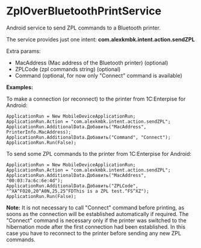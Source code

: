 # ZplOverBluetoothPrintService
Android service to send ZPL commands to a Bluetooth printer.

The service provides just one intent: **com.alexkmbk.intent.action.sendZPL**

Extra params:
  - MacAddress (Mac address of the Bluetooth printer) (optional)
  - ZPLCode (zpl commands string) (optional)
  - Command (optional, for now only "Connect" command is available)
  
**Examples:**

To make a connection (or reconnect) to the printer from 1C:Enterpise for Android:

```bsl
ApplicationRun = New MobileDeviceApplicationRun;
ApplicationRun.Action = "com.alexkmbk.intent.action.sendZPL";
ApplicationRun.AdditionalData.Добавить("MacAddress", PrinterInfo.MacAddress);
ApplicationRun.AdditionalData.Добавить("Command", "Connect");
ApplicationRun.Run(False);		     	
```
To send some ZPL commands to the printer from 1C:Enterpise for Android:

```bsl
ApplicationRun = New MobileDeviceApplicationRun;
ApplicationRun.Action = "com.alexkmbk.intent.action.sendZPL";
ApplicationRun.AdditionalData.Добавить("MacAddress", "00:03:7a:6c:6e:4d");
ApplicationRun.AdditionalData.Добавить("ZPLCode", "^XA^FO20,20^A0N,25,25^FDThis is a ZPL test.^FS^XZ");
ApplicationRun.Run(False);		     		     	
```
**Note:** It is not necessary to call "Connect" command before printing, as soons as the connection will be established automatically if required. 
The "Connect" command is necessary only if the printer was switched to the hibernation mode after the first connection had been established. 
In this case you have to reconnect to the printer before sending any new ZPL commands.
